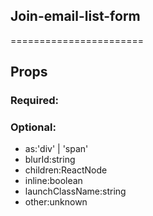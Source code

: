 
## Join-email-list-form
=======================
## Props


### Required:

### Optional:
 - as:'div' | 'span'
 - blurId:string
 - children:ReactNode
 - inline:boolean
 - launchClassName:string
 - other:unknown